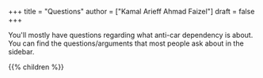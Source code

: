 +++
title = "Questions"
author = ["Kamal Arieff Ahmad Faizel"]
draft = false
+++

You'll mostly have questions regarding what anti-car dependency is about. You can find the questions/arguments that most people ask about in the sidebar.

{{% children %}}
